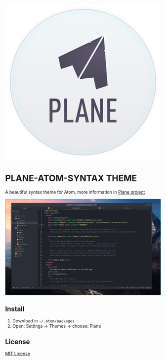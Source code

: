 <p align="center">
<img src="assets/icon.svg" />
</p>


# PLANE-ATOM-SYNTAX THEME

A beautiful syntax theme for Atom, more information in [Plane project](https://github.com/wfpaisa/plane)

<p align="center">
<img src="assets/screenshots/screenshot-01.png" />
</p>

## Install
1. Download in `~/.atom/packages`
2. Open: Settings -> Themes -> choose: Plane


## License

[MIT License](./LICENSE)
